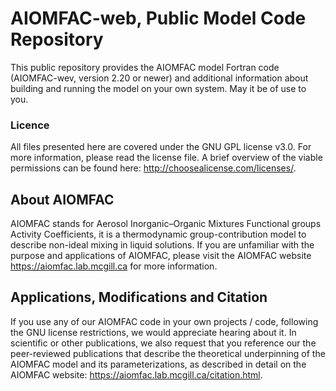 # AIOMFAC-web, Public Model Code Repository

This public repository provides the AIOMFAC model Fortran code (AIOMFAC-wev, version 2.20 or newer) and additional information about building and running the model on your own system. May it be of use to you.

### Licence
All files presented here are covered under the GNU GPL license v3.0. For more information, please read the license file. A brief overview of the viable permissions can be found here: http://choosealicense.com/licenses/.

## About AIOMFAC
AIOMFAC stands for Aerosol Inorganic&ndash;Organic Mixtures Functional groups Activity Coefficients, it is a thermodynamic group-contribution model to describe non-ideal mixing in liquid solutions. If you are unfamiliar with the purpose and applications of AIOMFAC, please visit the AIOMFAC website https://aiomfac.lab.mcgill.ca for more information.

## Applications, Modifications and Citation
If you use any of our AIOMFAC code in your own projects / code, following the GNU license restrictions, we would appreciate hearing about it. In scientific or other publications, we also request that you reference our the peer-reviewed publications that describe the theoretical underpinning of the AIOMFAC model and its parameterizations, as described in detail on the AIOMFAC website: https://aiomfac.lab.mcgill.ca/citation.html.
